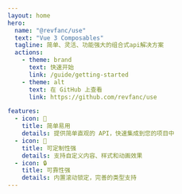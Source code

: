 ```yaml
---
layout: home
hero:
  name: "@revfanc/use"
  text: "Vue 3 Composables"
  tagline: 简单、灵活、功能强大的组合式api解决方案
  actions:
    - theme: brand
      text: 快速开始
      link: /guide/getting-started
    - theme: alt
      text: 在 GitHub 上查看
      link: https://github.com/revfanc/use

features:
  - icon: 🚀
    title: 简单易用
    details: 提供简单直观的 API，快速集成到您的项目中
  - icon: 🎨
    title: 可定制性强
    details: 支持自定义内容、样式和动画效果
  - icon: 🔒
    title: 可靠性强
    details: 内置滚动锁定，完善的类型支持
---
```

